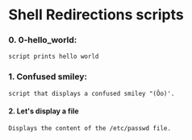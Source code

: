 # Shell Redirections scripts
### 0. 0-hello_world: 
`script prints hello world`
### 1. Confused smiley:
`script that displays a confused smiley "(Ôo)'.`
#### 2. Let's display a file
`Displays the content of the /etc/passwd file.`
